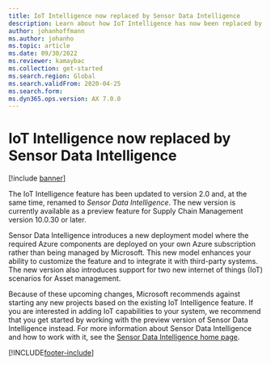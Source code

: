 ```yaml
---
title: IoT Intelligence now replaced by Sensor Data Intelligence
description: Learn about how IoT Intelligence has now been replaced by Sensor Data Intelligence, which is currently available as a preview feature for Supply Chain Management.
author: johanhoffmann
ms.author: johanho
ms.topic: article
ms.date: 09/30/2022
ms.reviewer: kamaybac
ms.collection: get-started 
ms.search.region: Global
ms.search.validFrom: 2020-04-25
ms.search.form:
ms.dyn365.ops.version: AX 7.0.0
---
```


# IoT Intelligence now replaced by Sensor Data Intelligence

[!include [banner](../../finance/includes/banner.md)]

The IoT Intelligence feature has been updated to version 2.0 and, at the same time, renamed to *Sensor Data Intelligence*. The new version is currently available as a preview feature for Supply Chain Management version 10.0.30 or later.

Sensor Data Intelligence introduces a new deployment model where the required Azure components are deployed on your own Azure subscription rather than being managed by Microsoft. This new model enhances your ability to customize the feature and to integrate it with third-party systems. The new version also introduces support for two new internet of things (IoT) scenarios for Asset management.

Because of these upcoming changes, Microsoft recommends against starting any new projects based on the existing IoT Intelligence feature. If you are interested in adding IoT capabilities to your system, we recommend that you get started by working with the preview version of Sensor Data Intelligence instead. For more information about Sensor Data Intelligence and how to work with it, see the [Sensor Data Intelligence home page](../sensor-data-intelligence/sdi-home-page.md).

[!INCLUDE[footer-include](../../includes/footer-banner.md)]
